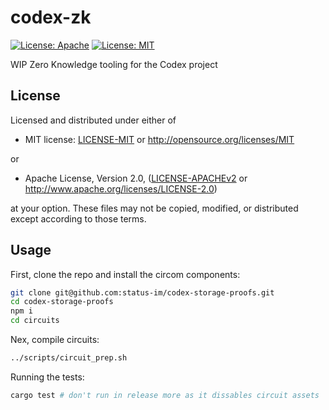 # codex-zk

[![License: Apache](https://img.shields.io/badge/License-Apache%202.0-blue.svg)](https://opensource.org/licenses/Apache-2.0)
[![License: MIT](https://img.shields.io/badge/License-MIT-blue.svg)](https://opensource.org/licenses/MIT)

WIP Zero Knowledge tooling for the Codex project

## License

Licensed and distributed under either of

* MIT license: [LICENSE-MIT](LICENSE-MIT) or http://opensource.org/licenses/MIT

or

* Apache License, Version 2.0, ([LICENSE-APACHEv2](LICENSE-APACHEv2) or http://www.apache.org/licenses/LICENSE-2.0)

at your option. These files may not be copied, modified, or distributed except according to those terms.

## Usage

First, clone the repo and install the circom components:

```sh
git clone git@github.com:status-im/codex-storage-proofs.git
cd codex-storage-proofs
npm i
cd circuits
```

Nex, compile circuits:

```sh
../scripts/circuit_prep.sh
```

Running the tests:

```sh
cargo test # don't run in release more as it dissables circuit assets
```
